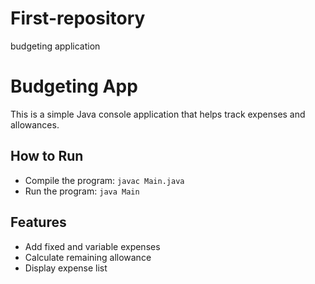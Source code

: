 # First-repository
budgeting application
# Budgeting App

This is a simple Java console application that helps track expenses and allowances.  

## How to Run
- Compile the program: `javac Main.java`
- Run the program: `java Main`

## Features
- Add fixed and variable expenses
- Calculate remaining allowance
- Display expense list
